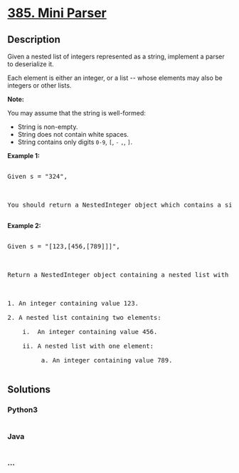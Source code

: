# [385. Mini Parser](https://leetcode.com/problems/mini-parser)

## Description
<p>Given a nested list of integers represented as a string, implement a parser to deserialize it.</p>



<p>Each element is either an integer, or a list -- whose elements may also be integers or other lists.</p>



<p><b>Note:</b>

You may assume that the string is well-formed:

<ul>

<li>String is non-empty.</li>

<li>String does not contain white spaces.</li>

<li>String contains only digits <code>0-9</code>, <code>[</code>, <code>-</code> <code>,</code>, <code>]</code>.</li>

</ul>

</p>



<p><b>Example 1:</b>

<pre>

Given s = "324",



You should return a NestedInteger object which contains a single integer 324.

</pre>

</p>



<p><b>Example 2:</b>

<pre>

Given s = "[123,[456,[789]]]",



Return a NestedInteger object containing a nested list with 2 elements:



1. An integer containing value 123.

2. A nested list containing two elements:

    i.  An integer containing value 456.

    ii. A nested list with one element:

         a. An integer containing value 789.

</pre>

</p>


## Solutions


<!-- tabs:start -->

### **Python3**

```python

```

### **Java**

```java

```

### **...**
```

```

<!-- tabs:end -->